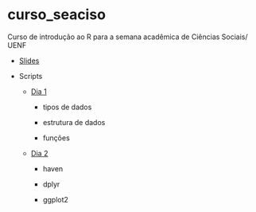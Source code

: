 # curso_seaciso

Curso de introdução ao R para a semana acadêmica de Ciências Sociais/ UENF

-   [Slides](https://www.canva.com/design/DAGRrhB1-FI/fUmKJhHMlHccuI9odivGhg/view?utm_content=DAGRrhB1-FI&utm_campaign=designshare&utm_medium=link&utm_source=editor)

-   Scripts

    -   [Dia 1](https://github.com/kaiorb52/curso_seaciso/blob/main/scripts/aula_1.R)

        -   tipos de dados

        -   estrutura de dados

        -   funções

    -   [Dia 2](https://github.com/kaiorb52/curso_seaciso/blob/main/scripts/aula_2.R)

        -   haven

        -   dplyr

        -   ggplot2
